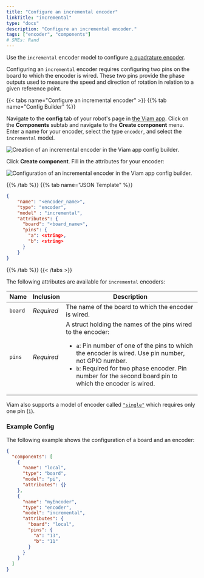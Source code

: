 ```yaml
---
title: "Configure an incremental encoder"
linkTitle: "incremental"
type: "docs"
description: "Configure an incremental encoder."
tags: ["encoder", "components"]
# SMEs: Rand
---
```


Use the `incremental` encoder model to configure [a quadrature encoder](https://en.wikipedia.org/wiki/Incremental_encoder).

Configuring an `incremental` encoder requires configuring two pins on the board to which the encoder is wired.
These two pins provide the phase outputs used to measure the speed and direction of rotation in relation to a given reference point.

{{< tabs name="Configure an incremental encoder" >}}
{{% tab name="Config Builder" %}}

Navigate to the **config** tab of your robot's page in [the Viam app](https://app.viam.com).
Click on the **Components** subtab and navigate to the **Create component** menu.
Enter a name for your encoder, select the type `encoder`, and select the `incremental` model.

![Creation of an incremental encoder in the Viam app config builder.](../img/create-incremental.png)

Click **Create component**.
Fill in the attributes for your encoder:

![Configuration of an incremental encoder in the Viam app config builder.](../img/configure-incremental.png)

{{% /tab %}}
{{% tab name="JSON Template" %}}

```json {class="line-numbers linkable-line-numbers"}
{
    "name": "<encoder_name>",
    "type": "encoder",
    "model" : "incremental",
    "attributes": {
      "board": "<board_name>",
      "pins": {
        "a": <string>,
        "b": <string>
      }
    }
}
```

{{% /tab %}}
{{< /tabs >}}

The following attributes are available for `incremental` encoders:

| Name | Inclusion | Description |
| ---- | --------- | ----------- |
| `board` | *Required* | The name of the board to which the encoder is wired. |
| `pins` | *Required* | A struct holding the names of the pins wired to the encoder: <ul> <li> <code>a</code>: Pin number of one of the pins to which the encoder is wired. Use pin number, not GPIO number. </li> <li> <code>b</code>: Required for two phase encoder. Pin number for the second board pin to which the encoder is wired. </li> </ul> |

Viam also supports a model of encoder called [`"single"`](../single) which requires only one pin (`i`).

### Example Config

The following example shows the configuration of a board and an encoder:

```json {class="line-numbers linkable-line-numbers"}
{
  "components": [
    {
      "name": "local",
      "type": "board",
      "model": "pi",
      "attributes": {}
    },
    {
      "name": "myEncoder",
      "type": "encoder",
      "model": "incremental",
      "attributes": {
        "board": "local",
        "pins": {
          "a": "13",
          "b": "11"
        }
      }
    }
  ]
}
```

